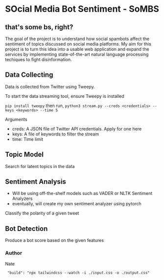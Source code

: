 # SOcial Media Bot Sentiment - SoMBS

## that's some bs, right?

 The goal of the project is to understand how social spambots affect the sentiment of topics discussed on social media platforms. My aim for this project is to turn this idea into a usable web application and expand the services by implementing state-of-the-art natural language processing techiques to fight disinformation. 

## Data Collecting

Data is collected from Twitter using Tweepy. 

To start the data streaming tool, ensure Tweepy is installed

`pip install tweepy` then run,
`python3 stream.py --creds <credentials> --keys <keywords> --time 5`

Arguments
- creds: A JSON file of Twitter API credentials. Apply for one here
- keys: A file of keywords to filter the stream
- time: Time limit

## Topic Model

Search for latent topics in the data

## Sentiment Analysis

* Will be using off-the-shelf models such as VADER or NLTK Sentiment Analyzers
* eventually, will create my own sentiment analyzer using pytorch

Classify the polarity of a given tweet

## Bot Detection

Produce a bot score based on the given features


### Author
Nate

   ` "build": "npx tailwindcss --watch -i ./input.css -o ./output.css"`
